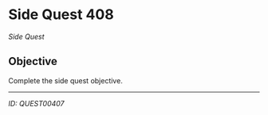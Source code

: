 # Side Quest 408

*Side Quest*

## Objective
Complete the side quest objective.

---
*ID: QUEST00407*